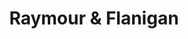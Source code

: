 ---
title: "Raymour & Flanigan"
url: /philadelphia/raymour-und-flanigan-south-christopher-columbus-boulevard/
shop: Möbel
---